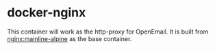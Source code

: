 # docker-nginx
This container will work as the http-proxy for OpenEmail. It is built from [nginx:mainline-alpine](https://github.com/nginxinc/docker-nginx) as the base container. 
